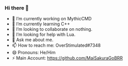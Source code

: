 ### Hi there 👋

- 🔭 I’m currently working on MythicCMD
- 🌱 I’m currently learning C++
- 👯 I’m looking to collaborate on nothing.
- 🤔 I’m looking for help with Lua.
- 💬 Ask me about me.
- 📫 How to reach me: OverStimulated#7348
- 😄 Pronouns: He/Him
- ⚡ Main Account: https://github.com/MaiSakuraGoBRR
